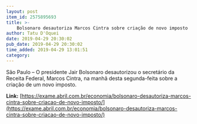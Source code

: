 ```yaml
---
layout: post
item_id: 2575895693
title: >-
    Bolsonaro desautoriza Marcos Cintra sobre criação de novo imposto
author: Tatu D'Oquei
date: 2019-04-29 20:30:02
pub_date: 2019-04-29 20:30:02
time_added: 2019-04-29 13:01:51
category: 
---
```


São Paulo – O presidente Jair Bolsonaro desautorizou o secretário da Receita Federal, Marcos Cintra, na manhã desta segunda-feita sobre a criação de um novo imposto.

**Link:** [https://exame.abril.com.br/economia/bolsonaro-desautoriza-marcos-cintra-sobre-criacao-de-novo-imposto/](https://exame.abril.com.br/economia/bolsonaro-desautoriza-marcos-cintra-sobre-criacao-de-novo-imposto/)

